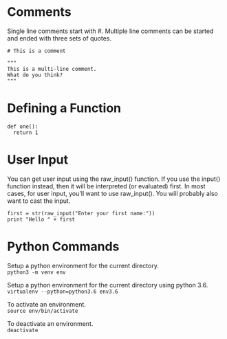 # Comments

Single line comments start with #. Multiple line comments can be started and ended with three sets of quotes.

    # This is a comment
    
    """
    This is a multi-line comment.
    What do you think?
    """

# Defining a Function

    def one():
      return 1
      
# User Input

You can get user input using the raw_input() function. If you use the input() function instead, then it will be interpreted (or evaluated) first. In most cases, for user input, you'll want to use raw_input(). You will probably also want to cast the input.

    first = str(raw_input("Enter your first name:"))
    print "Hello " + first

# Python Commands

Setup a python environment for the current directory.  
`python3 -m venv env`

Setup a python environment for the current directory using python 3.6.  
`virtualenv --python=python3.6 env3.6`

To activate an environment.  
`source env/bin/activate`

To deactivate an environment.  
`deactivate`

